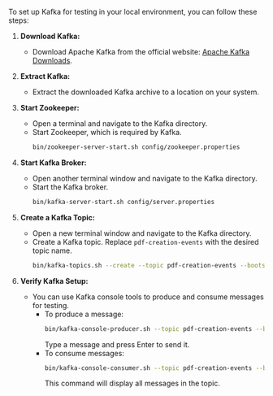 To set up Kafka for testing in your local environment, you can follow these steps:

1. **Download Kafka:**
   - Download Apache Kafka from the official website: [Apache Kafka Downloads](https://kafka.apache.org/downloads).

2. **Extract Kafka:**
   - Extract the downloaded Kafka archive to a location on your system.

3. **Start Zookeeper:**
   - Open a terminal and navigate to the Kafka directory.
   - Start Zookeeper, which is required by Kafka.
     ```bash
     bin/zookeeper-server-start.sh config/zookeeper.properties
     ```

4. **Start Kafka Broker:**
   - Open another terminal window and navigate to the Kafka directory.
   - Start the Kafka broker.
     ```bash
     bin/kafka-server-start.sh config/server.properties
     ```

5. **Create a Kafka Topic:**
   - Open a new terminal window and navigate to the Kafka directory.
   - Create a Kafka topic. Replace `pdf-creation-events` with the desired topic name.
     ```bash
     bin/kafka-topics.sh --create --topic pdf-creation-events --bootstrap-server localhost:9092 --replication-factor 1 --partitions 1
     ```

6. **Verify Kafka Setup:**
   - You can use Kafka console tools to produce and consume messages for testing.
     - To produce a message:
       ```bash
       bin/kafka-console-producer.sh --topic pdf-creation-events --bootstrap-server localhost:9092
       ```
       Type a message and press Enter to send it.
     - To consume messages:
       ```bash
       bin/kafka-console-consumer.sh --topic pdf-creation-events --bootstrap-server localhost:9092 --from-beginning
       ```
       This command will display all messages in the topic.
